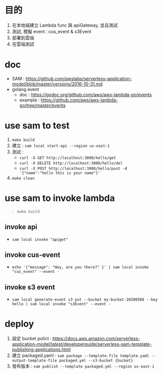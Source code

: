 # 目的
1. 在本地端建立 Lambda func 與 apiGateway, 並且測試
2. 測試, 模擬 event : cus_event & s3Event
3. 部署到雲端
4. 在雲端測試

# doc
- SAM : https://github.com/awslabs/serverless-application-model/blob/master/versions/2016-10-31.md
- golang event 
    - doc : https://godoc.org/github.com/aws/aws-lambda-go/events
    - example : https://github.com/aws/aws-lambda-go/tree/master/events


# use sam to test
1. `make build`
2. 建立 : `sam local start-api --region us-east-1`
3. 測試 : 
    - `curl -X GET http://localhost:3000/hello/get`
    - `curl -X DELETE http://localhost:3000/hello/del`
    - `curl -X POST http://localhost:3000/hello/post -d '{"name":"hello this is your name"}'`
4. `make clean`


# use sam to invoke lambda
> `make build`

## invoke api
- `sam local invoke "apiget"`

## invoke cus-event
- `echo '{"message": "Hey, are you there?" }' | sam local invoke "cus_event" --event -`

## invoke s3 event
- `sam local generate-event s3 put --bucket my-bucket-20200508 --key hello | sam local invoke "s3Event" --event -`


# deploy
1. 設定 bucket polict : https://docs.aws.amazon.com/serverless-application-model/latest/developerguide/serverless-sam-template-publishing-applications.html
2. 建立 packaged.yaml : `sam package --template-file template.yaml --output-template-file packaged.yml --s3-bucket {bucket}`
3. 發布版本 : `sam publish --template packaged.yml --region us-east-1`